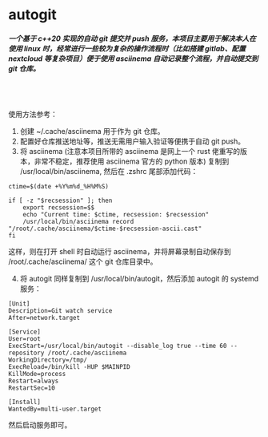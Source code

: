 # autogit

##### 一个基于 c++20 实现的自动 git 提交并 push 服务，本项目主要用于解决本人在使用 linux 时，经常进行一些较为复杂的操作流程时（比如搭建 gitlab、配置 nextcloud 等复杂项目）便于使用 asciinema 自动记录整个流程，并自动提交到 git 仓库。

<br>
<br>

使用方法参考：

1. 创建 ~/.cache/asciinema 用于作为 git 仓库。
2. 配置好仓库推送地址等，推送无需用户输入验证等便携于自动 git push。
3. 将 asciinema (注意本项目所带的 asciinema 是网上一个 rust 佬重写的版本，非常不稳定，推荐使用 asciinema 官方的 python 版本) 复制到 /usr/local/bin/asciinema, 然后在 .zshrc 尾部添加代码：
```
ctime=$(date +%Y%m%d_%H%M%S)

if [ -z "$recsession" ]; then
    export recsession=$$
    echo "Current time: $ctime, recsession: $recsession"
    /usr/local/bin/asciinema record "/root/.cache/asciinema/$ctime-$recsession-ascii.cast"
fi
```
这样，则在打开 shell 时自动运行 asciinema，并将屏幕录制自动保存到 /root/.cache/asciinema/ 这个 git 仓库目录中。

4. 将 autogit 同样复制到 /usr/local/bin/autogit，然后添加 autogit 的 systemd 服务：
```
[Unit]
Description=Git watch service
After=network.target

[Service]
User=root
ExecStart=/usr/local/bin/autogit --disable_log true --time 60 --repository /root/.cache/asciinema
WorkingDirectory=/tmp/
ExecReload=/bin/kill -HUP $MAINPID
KillMode=process
Restart=always
RestartSec=10

[Install]
WantedBy=multi-user.target
```

然后启动服务即可。

